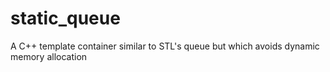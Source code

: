 # static_queue
A C++ template container similar to STL's queue but which avoids dynamic memory allocation
